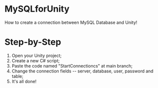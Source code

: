 # MySQLforUnity
How to create a connection between MySQL Database and Unity!

# Step-by-Step
1. Open your Unity project;
2. Create a new C# script;
3. Paste the code named "StartConnectioncs" at main branch;
4. Change the connection fields -- server, database, user, password and table;
5. It's all done!
